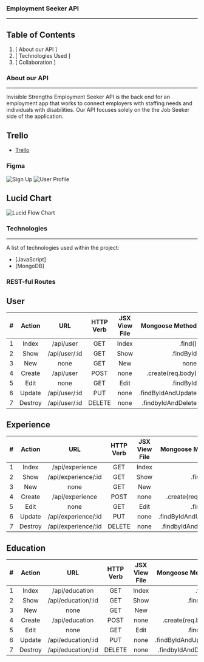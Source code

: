 ### Employment Seeker API
***
## Table of Contents
1. [ About our API ] 
2. [ Technologies Used ]
3. [ Collaboration ]

### About our API
***
Invisible Strengths Employment Seeker API is the back end for an employment app that works to connect employers with staffing needs and individuals with disabilities. 
Our API focuses solely on the the Job Seeker side of the application.
## Trello
* [Trello](/https://trello.com/b/h0TdY1a9/group-project-api)
### Figma
![Sign Up](/https://imgur.com/a/NzVSxph)
![User Profile](/https://imgur.com/a/ybi6x17)
## Lucid Chart
![Lucid Flow Chart](/https://imgur.com/a/XwHTVjd)




### Technologies
***
A list of technologies used within the project:
* [JavaScript]
* [MongoDB]

### REST-ful Routes

## User
| # |  Action  | URL | HTTP Verb |  JSX View File  | Mongoose Method |
|:-----|:--------:|:--------:|:--------:|:--------:|------:|
| 1   | Index | /api/user | GET | Index | .find() |
| 2   |  Show  | /api/user/:id | GET | Show | .findById |
| 3   | New | none | GET | New | none |
| 4   | Create | /api/user | POST | none | .create(req.body) |
| 5   |  Edit  | none | GET | Edit | .findById |
| 6   | Update | /api/user/:id | PUT | none | .findByIdAndUpdate |
| 7   | Destroy | /api/user/:id | DELETE | none | .findbyIdAndDelete |

## Experience
| # |  Action  | URL | HTTP Verb |  JSX View File  | Mongoose Method |
|:-----|:--------:|:--------:|:--------:|:--------:|------:|
| 1   | Index | /api/experience | GET | Index | .find() |
| 2   |  Show  | /api/experience/:id | GET | Show | .findById |
| 3   | New | none | GET | New | none |
| 4   | Create | /api/experience | POST | none | .create(req.body) |
| 5   |  Edit  | none | GET | Edit | .findById |
| 6   | Update | /api/experience/:id | PUT | none | .findByIdAndUpdate |
| 7   | Destroy | /api/experience/:id | DELETE | none | .findbyIdAndDelete |

## Education
| # |  Action  | URL | HTTP Verb |  JSX View File  | Mongoose Method |
|:-----|:--------:|:--------:|:--------:|:--------:|------:|
| 1   | Index | /api/education | GET | Index | .find() |
| 2   |  Show  | /api/education/:id | GET | Show | .findById |
| 3   | New | none | GET | New | none |
| 4   | Create | /api/education | POST | none | .create(req.body) |
| 5   |  Edit  | none | GET | Edit | .findById |
| 6   | Update | /api/education/:id | PUT | none | .findByIdAndUpdate |
| 7   | Destroy | /api/education/:id | DELETE | none | .findbyIdAndDelete |
